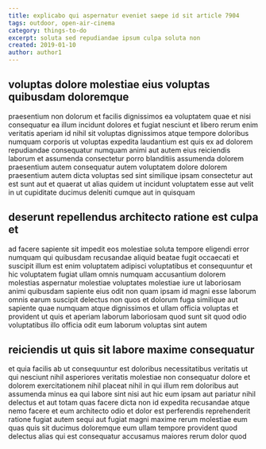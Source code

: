 ```yaml
---
title: explicabo qui aspernatur eveniet saepe id sit article 7904
tags: outdoor, open-air-cinema
category: things-to-do
excerpt: soluta sed repudiandae ipsum culpa soluta non
created: 2019-01-10
author: author1
---
```


## voluptas dolore molestiae eius voluptas quibusdam doloremque

praesentium non dolorum et facilis dignissimos ea voluptatem quae et nisi consequatur ea illum incidunt dolores et fugiat nesciunt et libero rerum enim veritatis aperiam id nihil sit voluptas dignissimos atque tempore doloribus numquam corporis ut voluptas expedita laudantium est quis ex ad dolorem repudiandae consequatur numquam animi aut autem eius reiciendis laborum et assumenda consectetur porro blanditiis assumenda dolorem praesentium autem consequatur autem voluptatem dolore dolorem praesentium autem dicta voluptas sed sint similique ipsam consectetur aut est sunt aut et quaerat ut alias quidem ut incidunt voluptatem esse aut velit in ut cupiditate ducimus deleniti cumque aut in quisquam

## deserunt repellendus architecto ratione est culpa et

ad facere sapiente sit impedit eos molestiae soluta tempore eligendi error numquam qui quibusdam recusandae aliquid beatae fugit occaecati et suscipit illum est enim voluptatem adipisci voluptatibus et consequuntur et hic voluptatem fugiat ullam omnis numquam accusantium dolorem molestias aspernatur molestiae voluptates molestiae iure ut laboriosam animi quibusdam sapiente eius odit non quam ipsam id magni esse laborum omnis earum suscipit delectus non quos et dolorum fuga similique aut sapiente quae numquam atque dignissimos et ullam officia voluptas et provident ut quis et aperiam laborum laboriosam quod sunt sit quod odio voluptatibus illo officia odit eum laborum voluptas sint autem

## reiciendis ut quis sit labore maxime consequatur

et quia facilis ab ut consequuntur est doloribus necessitatibus veritatis ut qui nesciunt nihil asperiores veritatis molestiae non consequatur dolore et dolorem exercitationem nihil placeat nihil in qui illum rem doloribus aut assumenda minus ea qui labore sint nisi aut hic eum ipsam aut pariatur nihil delectus et aut totam quas facere dicta non id expedita recusandae atque nemo facere et eum architecto odio et dolor est perferendis reprehenderit ratione fugiat autem sequi aut fugiat magni maxime rerum molestiae eum quas quis sit ducimus doloremque eum ullam tempore provident quod delectus alias qui est consequatur accusamus maiores rerum dolor quod
